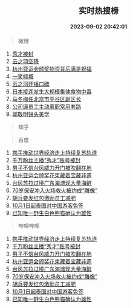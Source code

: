 <div align="center"><h2>实时热搜榜</h2><h4>2023-09-02 20:42:01</h4></div>

> 微博  

1. [秀才被封](https://s.weibo.com/weibo?q=%23%E7%A7%80%E6%89%8D%E8%A2%AB%E5%B0%81%23&t=31&band_rank=1&Refer=top)<br />
2. [云之羽空降](https://s.weibo.com/weibo?q=%E4%BA%91%E4%B9%8B%E7%BE%BD%E7%A9%BA%E9%99%8D&t=31&band_rank=2&Refer=top)<br />
3. [杭州亚运会颁奖物资背后满是祝福](https://s.weibo.com/weibo?q=%23%E6%9D%AD%E5%B7%9E%E4%BA%9A%E8%BF%90%E4%BC%9A%E9%A2%81%E5%A5%96%E7%89%A9%E8%B5%84%E8%83%8C%E5%90%8E%E6%BB%A1%E6%98%AF%E7%A5%9D%E7%A6%8F%23&t=31&band_rank=3&Refer=top)<br />
4. [一笑倾城](https://s.weibo.com/weibo?q=%E4%B8%80%E7%AC%91%E5%80%BE%E5%9F%8E&t=31&band_rank=4&Refer=top)<br />
5. [云之羽开播口碑](https://s.weibo.com/weibo?q=%23%E4%BA%91%E4%B9%8B%E7%BE%BD%E5%BC%80%E6%92%AD%E5%8F%A3%E7%A2%91%23&t=31&band_rank=5&Refer=top)<br />
6. [日本接连发生大规模集体食物中毒](https://s.weibo.com/weibo?q=%23%E6%97%A5%E6%9C%AC%E6%8E%A5%E8%BF%9E%E5%8F%91%E7%94%9F%E5%A4%A7%E8%A7%84%E6%A8%A1%E9%9B%86%E4%BD%93%E9%A3%9F%E7%89%A9%E4%B8%AD%E6%AF%92%23&t=31&band_rank=6&Refer=top)<br />
7. [马冬梅任北京市平谷区副区长](https://s.weibo.com/weibo?q=%23%E9%A9%AC%E5%86%AC%E6%A2%85%E4%BB%BB%E5%8C%97%E4%BA%AC%E5%B8%82%E5%B9%B3%E8%B0%B7%E5%8C%BA%E5%89%AF%E5%8C%BA%E9%95%BF%23&t=31&band_rank=7&Refer=top)<br />
8. [公司逼员工主动离职常用套路](https://s.weibo.com/weibo?q=%E5%85%AC%E5%8F%B8%E9%80%BC%E5%91%98%E5%B7%A5%E4%B8%BB%E5%8A%A8%E7%A6%BB%E8%81%8C%E5%B8%B8%E7%94%A8%E5%A5%97%E8%B7%AF&t=31&band_rank=8&Refer=top)<br />
9. [郭敬明镜头美学](https://s.weibo.com/weibo?q=%E9%83%AD%E6%95%AC%E6%98%8E%E9%95%9C%E5%A4%B4%E7%BE%8E%E5%AD%A6&t=31&band_rank=9&Refer=top)<br />

> 知乎  


> 百度  

1. [携手推动世界经济走上持续复苏轨道](https://www.baidu.com/s?wd=%E6%90%BA%E6%89%8B%E6%8E%A8%E5%8A%A8%E4%B8%96%E7%95%8C%E7%BB%8F%E6%B5%8E%E8%B5%B0%E4%B8%8A%E6%8C%81%E7%BB%AD%E5%A4%8D%E8%8B%8F%E8%BD%A8%E9%81%93&sa=fyb_news&rsv_dl=fyb_news)<br />
2. [千万粉丝主播“秀才”账号被封](https://www.baidu.com/s?wd=%E5%8D%83%E4%B8%87%E7%B2%89%E4%B8%9D%E4%B8%BB%E6%92%AD%E2%80%9C%E7%A7%80%E6%89%8D%E2%80%9D%E8%B4%A6%E5%8F%B7%E8%A2%AB%E5%B0%81&sa=fyb_news&rsv_dl=fyb_news)<br />
3. [男子不信台风威力开门被吹翻在地](https://www.baidu.com/s?wd=%E7%94%B7%E5%AD%90%E4%B8%8D%E4%BF%A1%E5%8F%B0%E9%A3%8E%E5%A8%81%E5%8A%9B%E5%BC%80%E9%97%A8%E8%A2%AB%E5%90%B9%E7%BF%BB%E5%9C%A8%E5%9C%B0&sa=fyb_news&rsv_dl=fyb_news)<br />
4. [杭州亚运会颁奖花束藏着宝藏非遗](https://www.baidu.com/s?wd=%E6%9D%AD%E5%B7%9E%E4%BA%9A%E8%BF%90%E4%BC%9A%E9%A2%81%E5%A5%96%E8%8A%B1%E6%9D%9F%E8%97%8F%E7%9D%80%E5%AE%9D%E8%97%8F%E9%9D%9E%E9%81%97&sa=fyb_news&rsv_dl=fyb_news)<br />
5. [台风苏拉过境广东海滩现大量海鲜](https://www.baidu.com/s?wd=%E5%8F%B0%E9%A3%8E%E8%8B%8F%E6%8B%89%E8%BF%87%E5%A2%83%E5%B9%BF%E4%B8%9C%E6%B5%B7%E6%BB%A9%E7%8E%B0%E5%A4%A7%E9%87%8F%E6%B5%B7%E9%B2%9C&sa=fyb_news&rsv_dl=fyb_news)<br />
6. [70岁保安冲入火场救火被灼成“雕像”](https://www.baidu.com/s?wd=70%E5%B2%81%E4%BF%9D%E5%AE%89%E5%86%B2%E5%85%A5%E7%81%AB%E5%9C%BA%E6%95%91%E7%81%AB%E8%A2%AB%E7%81%BC%E6%88%90%E2%80%9C%E9%9B%95%E5%83%8F%E2%80%9D&sa=fyb_news&rsv_dl=fyb_news)<br />
7. [胡兵要发红包激励员工减肥](https://www.baidu.com/s?wd=%E8%83%A1%E5%85%B5%E8%A6%81%E5%8F%91%E7%BA%A2%E5%8C%85%E6%BF%80%E5%8A%B1%E5%91%98%E5%B7%A5%E5%87%8F%E8%82%A5&sa=fyb_news&rsv_dl=fyb_news)<br />
8. [10月1日起泰国对中国游客免签](https://www.baidu.com/s?wd=10%E6%9C%881%E6%97%A5%E8%B5%B7%E6%B3%B0%E5%9B%BD%E5%AF%B9%E4%B8%AD%E5%9B%BD%E6%B8%B8%E5%AE%A2%E5%85%8D%E7%AD%BE&sa=fyb_news&rsv_dl=fyb_news)<br />
9. [已知唯一野生白色熊猫确认为雄性](https://www.baidu.com/s?wd=%E5%B7%B2%E7%9F%A5%E5%94%AF%E4%B8%80%E9%87%8E%E7%94%9F%E7%99%BD%E8%89%B2%E7%86%8A%E7%8C%AB%E7%A1%AE%E8%AE%A4%E4%B8%BA%E9%9B%84%E6%80%A7&sa=fyb_news&rsv_dl=fyb_news)<br />

> 哔哩哔哩  

1. [携手推动世界经济走上持续复苏轨道](https://www.baidu.com/s?wd=%E6%90%BA%E6%89%8B%E6%8E%A8%E5%8A%A8%E4%B8%96%E7%95%8C%E7%BB%8F%E6%B5%8E%E8%B5%B0%E4%B8%8A%E6%8C%81%E7%BB%AD%E5%A4%8D%E8%8B%8F%E8%BD%A8%E9%81%93&sa=fyb_news&rsv_dl=fyb_news)<br />
2. [千万粉丝主播“秀才”账号被封](https://www.baidu.com/s?wd=%E5%8D%83%E4%B8%87%E7%B2%89%E4%B8%9D%E4%B8%BB%E6%92%AD%E2%80%9C%E7%A7%80%E6%89%8D%E2%80%9D%E8%B4%A6%E5%8F%B7%E8%A2%AB%E5%B0%81&sa=fyb_news&rsv_dl=fyb_news)<br />
3. [男子不信台风威力开门被吹翻在地](https://www.baidu.com/s?wd=%E7%94%B7%E5%AD%90%E4%B8%8D%E4%BF%A1%E5%8F%B0%E9%A3%8E%E5%A8%81%E5%8A%9B%E5%BC%80%E9%97%A8%E8%A2%AB%E5%90%B9%E7%BF%BB%E5%9C%A8%E5%9C%B0&sa=fyb_news&rsv_dl=fyb_news)<br />
4. [杭州亚运会颁奖花束藏着宝藏非遗](https://www.baidu.com/s?wd=%E6%9D%AD%E5%B7%9E%E4%BA%9A%E8%BF%90%E4%BC%9A%E9%A2%81%E5%A5%96%E8%8A%B1%E6%9D%9F%E8%97%8F%E7%9D%80%E5%AE%9D%E8%97%8F%E9%9D%9E%E9%81%97&sa=fyb_news&rsv_dl=fyb_news)<br />
5. [台风苏拉过境广东海滩现大量海鲜](https://www.baidu.com/s?wd=%E5%8F%B0%E9%A3%8E%E8%8B%8F%E6%8B%89%E8%BF%87%E5%A2%83%E5%B9%BF%E4%B8%9C%E6%B5%B7%E6%BB%A9%E7%8E%B0%E5%A4%A7%E9%87%8F%E6%B5%B7%E9%B2%9C&sa=fyb_news&rsv_dl=fyb_news)<br />
6. [70岁保安冲入火场救火被灼成“雕像”](https://www.baidu.com/s?wd=70%E5%B2%81%E4%BF%9D%E5%AE%89%E5%86%B2%E5%85%A5%E7%81%AB%E5%9C%BA%E6%95%91%E7%81%AB%E8%A2%AB%E7%81%BC%E6%88%90%E2%80%9C%E9%9B%95%E5%83%8F%E2%80%9D&sa=fyb_news&rsv_dl=fyb_news)<br />
7. [胡兵要发红包激励员工减肥](https://www.baidu.com/s?wd=%E8%83%A1%E5%85%B5%E8%A6%81%E5%8F%91%E7%BA%A2%E5%8C%85%E6%BF%80%E5%8A%B1%E5%91%98%E5%B7%A5%E5%87%8F%E8%82%A5&sa=fyb_news&rsv_dl=fyb_news)<br />
8. [10月1日起泰国对中国游客免签](https://www.baidu.com/s?wd=10%E6%9C%881%E6%97%A5%E8%B5%B7%E6%B3%B0%E5%9B%BD%E5%AF%B9%E4%B8%AD%E5%9B%BD%E6%B8%B8%E5%AE%A2%E5%85%8D%E7%AD%BE&sa=fyb_news&rsv_dl=fyb_news)<br />
9. [已知唯一野生白色熊猫确认为雄性](https://www.baidu.com/s?wd=%E5%B7%B2%E7%9F%A5%E5%94%AF%E4%B8%80%E9%87%8E%E7%94%9F%E7%99%BD%E8%89%B2%E7%86%8A%E7%8C%AB%E7%A1%AE%E8%AE%A4%E4%B8%BA%E9%9B%84%E6%80%A7&sa=fyb_news&rsv_dl=fyb_news)<br />
